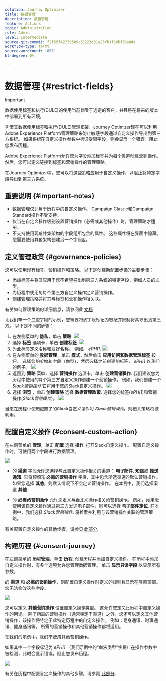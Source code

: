 ```yaml
---
solution: Journey Optimizer
title: 数据管理
description: 数据管理
feature: Actions
topic: Administration
role: Admin
level: Intermediate
source-git-commit: f2f55f42739509c50223d01e25fb1f16bf19a0de
workflow-type: tm+mt
source-wordcount: '867'
ht-degree: 0%

---
```


# 数据管理 {#restrict-fields}


>[!IMPORTANT]
>
>数据使用标签和执行(DULE)的使用当前仅限于选定的客户，并且将在将来的版本中部署到所有环境。

凭借其数据使用标签和执行(DULE)管理框架，Journey Optimizer现在可以利用Adobe Experience Platform管理策略来防止敏感字段通过自定义操作导出到第三方系统。 如果系统在自定义操作参数中标识受限字段，则会显示一个错误，阻止您发布历程。

Adobe Experience Platform允许您为字段添加标签并为每个渠道创建营销操作。 然后，您可以定义链接到标签和营销操作的管理策略。

在Journey Optimizer中，您可以将这些策略应用于自定义操作，以阻止将特定字段导出到第三方系统。

## 重要说明 {#important-notes}

* 数据管理仅适用于历程中的自定义操作。 Campaign Classic和Campaign Standard操作不受支持。
* 仅当在自定义操作级别设置营销操作（必需或其他操作）时，管理策略才适用。
* 不支持使用现成并集架构的字段组所包含的属性。 这些属性将在界面中隐藏。 您需要使用其他架构创建另一个字段组。

## 定义管理政策 {#governance-policies}

您可以使用现有标签、营销操作和策略。 以下是创建新配置步骤的主要步骤：

* 添加标签并将其应用于您不希望导出到第三方系统的特定字段，例如人员的血型。
* 为历程中使用的每个第三方自定义操作定义营销操作。
* 创建管理策略并将其与标签和营销操作相关联。

有关如何管理策略的详细信息，请参阅此 [文档](https://experienceleague.adobe.com/docs/experience-platform/data-governance/policies/user-guide.html?lang=en#consent-policy)

让我们举一个血型字段的示例，您需要将该字段标记为敏感并限制将其导出到第三方。 以下是不同的步骤：

1. 在左侧菜单的 **隐私**，单击 **策略**.
   ![](assets/action-privacy0.png)
1. 选择 **标签** 选项卡，单击 **创建标签**.
   ![](assets/action-privacy1.png)
1. 为此标签定义名称和友好名称。 例如， _ePHI1_.
   ![](assets/action-privacy2.png)
1. 在左侧菜单的 **数据管理**，单击 **模式**，然后单击 **应用访问和数据管理标签** 按钮。 选择您的架构和字段（血型），然后选择之前创建的标签， _ePHI1_ 以我们的例子。
   ![](assets/action-privacy3.png)
1. 返回到 **策略** 菜单，选择 **营销操作** 选项卡，单击 **创建营销操作**. 我们建议您为历程中使用的每个第三方自定义操作创建一个营销操作。 例如，我们创建一个 _Slack营销操作_ 它将用于您的Slack自定义操作。
   ![](assets/action-privacy4.png)
1. 选择 **浏览** ，单击 **创建策略** 选择 **数据管理政策**. 选择您的标签(_ePHI1_)和营销操作(_Slack营销操作_)。
   ![](assets/action-privacy5.png)

当您在历程中使用配置了的Slack自定义操作时 _Slack营销操作_，则相关策略将被利用。

## 配置自定义操作 {#consent-custom-action}

在左侧菜单的 **管理**，单击 **配置** 选择 **操作**. 打开Slack自定义操作。 配置自定义操作时，可使用两个字段进行数据管理。

![](assets/action-privacy6.png)

* 的 **渠道** 字段允许您选择与此自定义操作相关的渠道： **电子邮件**, **短信**&#x200B;或 **推送通知**. 它将预填充 **必需的营销操作** 字段，其中包含所选渠道的默认营销操作。 如果您选择 **其他**，则默认情况下不会定义营销操作。 在本例中，我们选择渠道 **其他**.

* 的 **必需的营销操作** 允许您定义与自定义操作相关的营销操作。 例如，如果您使用该自定义操作通过第三方发送电子邮件，则可以选择 **电子邮件定位**. 在本例中，我们选择 _Slack营销操作_. 将检索并利用与该营销操作关联的管理策略。

有关配置自定义操作的其他步骤，请参见 [此部分](../action/about-custom-action-configuration.md#consent-management).

## 构建历程 {#consent-journey}

在左侧菜单的 **历程管理**，单击 **历程**. 创建历程并添加自定义操作。  在历程中添加自定义操作时，有多个选项允许您管理数据管理。 单击 **显示只读字段** 以显示所有参数。

的 **渠道** 和 **必需的营销操作**，则配置自定义操作时定义的规则将显示在屏幕顶部。 您无法修改这些字段。

![](assets/action-privacy7.png)

您可以定义 **其他营销操作** 设置自定义操作类型。 这允许您定义此历程中自定义操作的用途。 除了所需的营销操作（通常特定于渠道）之外，您还可以定义其他营销操作，该操作将特定于此特定历程中的自定义操作。 例如：健身通讯、时事通讯、健身通讯等。 所需的营销操作和其他营销操作都将适用。

在我们的示例中，我们不使用其他营销操作。

如果其中一个字段标记为 _ePHI1_ （我们示例中的“血液类型”字段）在操作参数中被检测，此时会显示错误，阻止您发布历程。

![](assets/action-privacy8.png)

有关在历程中配置自定义操作的其他步骤，请参阅 [此部分](../building-journeys/using-custom-actions.md).
